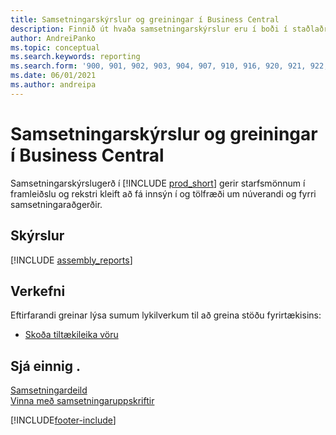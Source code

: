 ```yaml
---
title: Samsetningarskýrslur og greiningar í Business Central
description: Finnið út hvaða samsetningarskýrslur eru í boði í staðlaðri útgáfu Business Central til að halda utan um reksturinn.
author: AndreiPanko
ms.topic: conceptual
ms.search.keywords: reporting
ms.search.form: '900, 901, 902, 903, 904, 907, 910, 916, 920, 921, 922, 923, 940, 941, 942, 930, 931, 932, 914, 915, 905, Report_801, Report_809, Report_810, Report_811, Report_812, Report_915, Report_5871, Report_5872'
ms.date: 06/01/2021
ms.author: andreipa
---
```

# <a name="assembly-reports-and-analytics-in-business-central" />Samsetningarskýrslur og greiningar í Business Central

Samsetningarskýrslugerð í [!INCLUDE [prod_short](includes/prod_short.md)] gerir starfsmönnum í framleiðslu og rekstri kleift að fá innsýn í og tölfræði um núverandi og fyrri samsetningaraðgerðir.  

## <a name="reports" />Skýrslur

[!INCLUDE [assembly_reports](includes/assembly-reports-include.md)]

## <a name="tasks" />Verkefni

Eftirfarandi greinar lýsa sumum lykilverkum til að greina stöðu fyrirtækisins:

* [Skoða tiltækileika vöru](inventory-how-availability-overview.md)

## <a name="see-also" />Sjá einnig .

[Samsetningardeild](assembly-assemble-items.md)  
[Vinna með samsetningaruppskriftir](assembly-how-work-assembly-boms.md)  

[!INCLUDE[footer-include](includes/footer-banner.md)]
